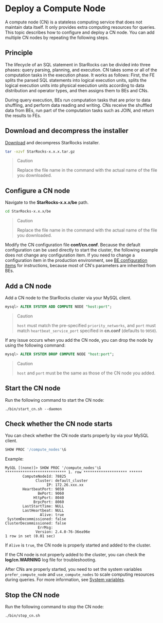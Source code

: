# Deploy a Compute Node

A compute node (CN) is a stateless computing service that does not maintain data itself. It only provides extra computing resources for queries. This topic describes how to configure and deploy a CN node. You can add multiple CN nodes by repeating the following steps.

## Principle

The lifecycle of an SQL statement in StarRocks can be divided into three phases: query parsing, planning, and execution. CN takes some or all of the computation tasks in the execution phase. It works as follows: First, the FE splits the parsed SQL statements into logical execution units, splits the logical execution units into physical execution units according to data distribution and operator types, and then assigns them to BEs and CNs.

During query execution, BEs run computation tasks that are prior to data shuffling, and perform data reading and writing. CNs receive the shuffled data from BEs, run part of the computation tasks such as JOIN, and return the results to FEs.

## Download and decompress the installer

[Download](https://download.starrocks.com/en-US/download/community) and decompress StarRocks installer.

```bash
tar -xzvf StarRocks-x.x.x.tar.gz
```

> Caution
>
> Replace the file name in the command with the actual name of the file you downloaded.

## Configure a CN node

Navigate to the **StarRocks-x.x.x/be** path.

```bash
cd StarRocks-x.x.x/be
```

> Caution
>
> Replace the file name in the command with the actual name of the file you downloaded.

Modify the CN configuration file **conf/cn.conf**. Because the default configuration can be used directly to start the cluster, the following example does not change any configuration item. If you need to change a configuration item in the production environment, see [BE configuration items](../administration/Configuration.md#be-configuration-items) for instructions, because most of CN's parameters are inherited from BEs.

## Add a CN node

Add a CN node to the StarRocks cluster via your MySQL client.

```sql
mysql> ALTER SYSTEM ADD COMPUTE NODE "host:port";
```

> Caution
>
> `host` must match the pre-specified `priority_networks`, and `port` must match `heartbeat_service_port` specified in **cn.conf** (defaults to `9050`).

If any issue occurs when you add the CN node, you can drop the node by using the following command:

```sql
mysql> ALTER SYSTEM DROP COMPUTE NODE "host:port";
```

> Caution
>
> `host` and `port` must be the same as those of the CN node you added.

## Start the CN node

Run the following command to start the CN node:

```shell
./bin/start_cn.sh --daemon
```

## Check whether the CN node starts

You can check whether the CN node starts properly by via your MySQL client.

```sql
SHOW PROC '/compute_nodes'\G
```

Example:

```Plain Text
MySQL [(none)]> SHOW PROC '/compute_nodes'\G
**************************** 1. row ******************** ******
        ComputeNodeId: 78825
              Cluster: default_cluster
                   IP: 172.26.xxx.xx
        HeartbeatPort: 9050
               BePort: 9060
             HttpPort: 8040
             BrpcPort: 8060
        LastStartTime: NULL
        LastHeartbeat: NULL
                Alive: true
 SystemDecommissioned: false
ClusterDecommissioned: false
               ErrMsg:
              Version: 2.4.0-76-36ea96e
1 row in set (0.01 sec)
```

If `Alive` is `true`, the CN node is properly started and added to the cluster.

If the CN node is not properly added to the cluster, you can check the **log/cn.WARNING** log file for troubleshooting.

After CNs are properly started, you need to set the system variables `prefer_compute_node` and `use_compute_nodes` to scale computing resources during queries. For more information, see [System variables](../reference/System_variable.md).

## Stop the CN node

Run the following command to stop the CN node:

```bash
./bin/stop_cn.sh
```
